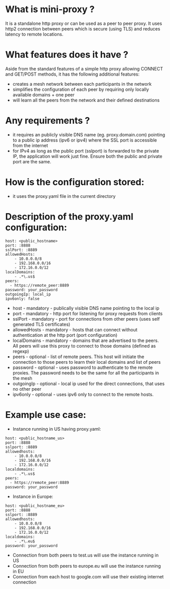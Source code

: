 # What is mini-proxy ?


It is a standalone http proxy or can be used as a peer to peer proxy.
It uses http2 connection between peers which is secure (using TLS) and reduces latency to remote locations.

# What features does it have ?
Aside from the standard features of a simple http proxy allowing CONNECT and GET/POST methods, it has the following additional features:
- creates a mesh network between each participants in the network
- simplifies the configuration of each peer by requiring only locally available domains + one peer
- will learn all the peers from the network and their defined destinations

# Any requirements ?
- it requires an publicly visible DNS name (eg. proxy.domain.com) pointing to a public ip address (ipv6 or ipv4) where the SSL port is accessible from the internet
- for IPv4 as long as the public port (sslport) is forwarded to the private IP, the application will work just fine. Ensure both the public and private port are the same.

# How is the configuration stored:
- it uses the proxy.yaml file in the current directory

# Description of the proxy.yaml configuration:
```
host: <public_hostname>
port: :8888
sslPort: :8889
allowedHosts:
    - 10.0.0.0/8
    - 192.168.0.0/16
    - 172.16.0.0/12
localDomains:
    - .*\.us$
peers:
  - https://remote_peer:8889
password: your_password
outgoingIp: local_ip
ipv6only: false
```
- host - mandatory - publically visible DNS name pointing to the local ip
- port - mandatory - http port for listening for proxy requests from clients
- sslPort - mandatory - port for connections from other peers (uses self generated TLS certificates)
- allowedHosts - mandatory - hosts that can connect without authentication at the http port (port configuration)
- localDomains - mandatory - domains that are advertised to the peers. All peers will use this proxy to connect to those domains (defined as regexp)
- peers - optional - list of remote peers. This host will initiate the connection to those peers to learn their local domains and list of peers
- password - optional - uses password to authenticate to the remote proxies. The password needs to be the same for all the participants in the mesh
- outgoingIp - optional - local ip used for the direct connections, that uses no other peer
- ipv6only - optional - uses ipv6 only to connect to the remote hosts.

# Example use case:
- Instance running in US having proxy.yaml:
```
host: <public_hostname_us>
port: :8888
sslport: :8889
allowedhosts:
    - 10.0.0.0/8
    - 192.168.0.0/16
    - 172.16.0.0/12
localdomains:
    - .*\.us$
peers:
  - https://remote_peer:8889
password: your_password
```
- Instance in Europe: 
```
host: <public_hostname_eu>
port: :8888
sslport: :8889
allowedhosts:
    - 10.0.0.0/8
    - 192.168.0.0/16
    - 172.16.0.0/12
localdomains:
    - .*\.eu$
password: your_password
```

- Connection from both peers to test.us will use the instance running in US
- Connection from both peers to europe.eu will use the instance running in EU
- Connection from each host to google.com will use their existing internet connection
